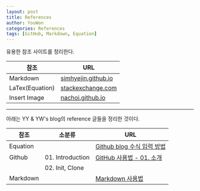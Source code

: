```yaml
---
layout: post
title: References
author: YouWon
categories: References
tags: [GitHub, Markdown, Equation]
---
```


유용한 참조 사이트를 정리한다.

참조            | URL
---------       | ---------
Markdown        | [simhyejin.github.io](https://simhyejin.github.io/2016/06/30/Markdown-syntax/)
LaTex(Equation) | [stackexchange.com](https://math.meta.stackexchange.com/questions/5020/mathjax-basic-tutorial-and-quick-reference)
Insert Image    | [nachoi.github.io](https://nachoi.github.io/studynote/2017/11/23/Github-resize-image.html)

---

아래는 YY & YW's blog의 reference 글들을 정리한 것이다.

| 참조            | 소분류            | URL
| ---------       | ---------        | --------
| Equation        |                  | [Github blog 수식 입력 방법](https://greeksharifa.github.io/references/2018/06/29/equation-usage/)
| Github          | 01. Introduction | [GitHub 사용법 - 01. 소개](https://greeksharifa.github.io/github/2018/06/29/github-usage-01-introduction/)
|                 | 02. Init, Clone  |
| Markdown        |                  | [Markdown 사용법](https://greeksharifa.github.io/references/2018/06/29/markdown-usage/)

